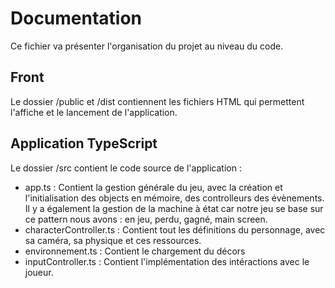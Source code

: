 # Documentation

Ce fichier va présenter l'organisation du projet au niveau du code.

## Front

Le dossier /public et /dist contiennent les fichiers HTML qui permettent l'affiche et le lancement de l'application.

## Application TypeScript

Le dossier /src contient le code source de l'application :
- app.ts : Contient la gestion générale du jeu, avec la création et l'initialisation des objects en mémoire, des controlleurs des évènements. Il y a également la gestion de la machine à état car notre jeu se base sur ce pattern nous avons : en jeu, perdu, gagné, main screen.
- characterController.ts : Contient tout les définitions du personnage, avec sa caméra, sa physique et ces ressources.
- environnement.ts : Contient le chargement du décors
- inputController.ts : Contient l'implémentation des intéractions avec le joueur.